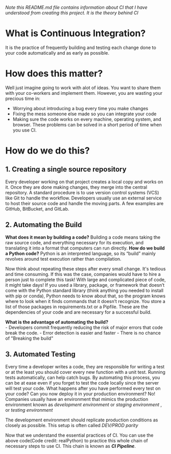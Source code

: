 *Note this README.md file contains information about CI that I have understood from creating this project. It is the theory behind CI*

# What is Continuous Integration?
It is the practice of frequently building and testing each change done to your code automatically and as early as possible. 

# How does this matter?
Well just imagine going to work with alot of ideas. You want to share them with your co-workers and implement them. However, you are wasting your precious time in:
  - Worrying about introducing a bug every time you make changes
  - Fixing the mess someone else made so you can integrate your code
  - Making sure the code works on every machine, operating system, and browser.
These problems can be solved in a short period of time when you use CI.

# How do we do this?
## 1. Creating a single source repository
  Every developer working on that project creates a local copy and works on it. Once they are done making changes, they         merge into the central repository. A standard procedure is to use version control systems (VCS) like Git to handle the         workflow. Developers usually use an external service to host their source code and handle the moving parts. A few examples     are GitHub, BitBucket, and GitLab.
  
## 2. Automating the Build
   **What does it mean by building a code?**
     Building a code means taking the raw source code, and everything necessary for its execution, and translating it into a        format that computers can run directly. 
   **How do we build a Python code?**
      Python is an interpreted language, so its “build” mainly revolves around test execution rather than compilation.
   
   Now think about repeating these steps after every small change. It's tedious and time consuming. If this was the case,        companies would have to hire a person just to complete this task! With large and complicated piece of code, it might take      days! If you used a library, package, or framework that doesn’t come with the Python standard library (think anything you      needed to install with pip or conda), Python needs to know about that, so the program knows where to look when it finds        commands that it doesn’t recognize. You store a list of those packages in requirements.txt or a Pipfile. These are the        dependencies of your code and are necessary for a successful build.
   
   **What is the advantage of automating the build?**  
      - Developers commit frequently reducing the risk of major errors that code break the code.
      - Error detection is easier and faster
      - There is no chance of "Breaking the build"
      
## 3. Automated Testing
      
   Every time a developer writes a code, they are responsible for writing a test or at the least you should cover every new      function with a unit test. Running tests automatically, can help catch bugs. By automating this process, you can be at        ease even if you forget to test the code locally since the server will test your code.
   What happens after you have performed every test on your code? Can you now deploy it in your production environment? No!      Companies usually have an environment that mimics the production environment known as *development environment* or            *staging environment* , or *testing environment*
      
   The development environment should replicate production conditions as closely as possible. This setup is often called         *DEV/PROD parity*
      
  Now that we understand the essential practices of CI. You can use the above code(Code credit: realPython) to practice         this whole chain of necessary steps to use CI. This chain is known as ***CI Pipeline***.
   
